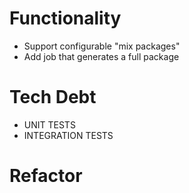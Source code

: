 Functionality
=============
- Support configurable "mix packages"
- Add job that generates a full package

Tech Debt
=========
- UNIT TESTS
- INTEGRATION TESTS

Refactor
========
